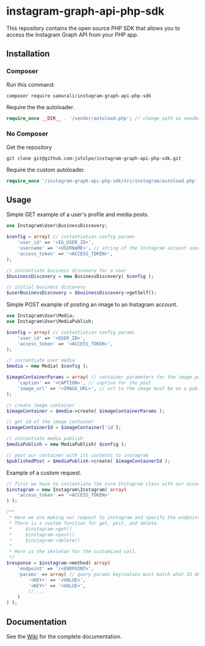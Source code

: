 # instagram-graph-api-php-sdk

This repository contains the open source PHP SDK that allows you to access the Instagram Graph API from your PHP app.

## Installation

### Composer

Run this command:

```
composer require samarali/instagram-graph-api-php-sdk
```

Require the the autoloader.

```php
require_once __DIR__ . '/vendor/autoload.php'; // change path as needed
```

### No Composer

Get the repository

```
git clone git@github.com:jstolpe/instagram-graph-api-php-sdk.git
```

Require the custom autoloader.

```php
require_once '/instagram-graph-api-php-sdk/src/instagram/autoload.php'; // change path as needed
```

## Usage

Simple GET example of a user's profile and media posts.

```php
use Instagram\User\BusinessDiscovery;

$config = array( // instantiation config params
    'user_id' => '<IG_USER_ID>',
    'username' => '<USERNAME>', // string of the Instagram account username to get data on
    'access_token' => '<ACCESS_TOKEN>',
);

// instantiate business discovery for a user
$businessDiscovery = new BusinessDiscovery( $config );

// initial business discovery
$userBusinessDiscovery = $businessDiscovery->getSelf();
```

Simple POST example of posting an image to an Instagram account.

```php
use Instagram\User\Media;
use Instagram\User\MediaPublish;

$config = array( // instantiation config params
    'user_id' => '<USER_ID>',
    'access_token' => '<ACCESS_TOKEN>',
);

// instantiate user media
$media = new Media( $config );

$imageContainerParams = array( // container parameters for the image post
    'caption' => '<CAPTION>', // caption for the post
    'image_url' => '<IMAGE_URL>', // url to the image must be on a public server
);

// create image container
$imageContainer = $media->create( $imageContainerParams );

// get id of the image container
$imageContainerId = $imageContainer['id'];

// instantiate media publish
$mediaPublish = new MediaPublish( $config );

// post our container with its contents to instagram
$publishedPost = $mediaPublish->create( $imageContainerId );
```

Example of a custom request.

```php
// first we have to instantiate the core Instagram class with our access token
$instagram = new Instagram\Instagram( array(
    'access_token' => '<ACCESS_TOKEN>'
) );

/**
 * Here we are making our request to instagram and specify the endpoint along with our custom params.
 * There is a custom function for get, post, and delete.
 *     $instagram->get()
 *     $instagram->post()
 *     $instagram->delete()
 *
 * Here is the skeleton for the customized call.
 */
$response = $instagram->method( array(
    'endpoint' => '/<ENDPOINT>',
    'params' => array( // query params key/values must match what IG API is expecting for the endpoint
        '<KEY>' => '<VALUE>',
        '<KEY>' => '<VALUE>',
        // ...
    )
) );
```

## Documentation

See the [Wiki](https://github.com/jstolpe/instagram-graph-api-php-sdk/wiki) for the complete documentation.
